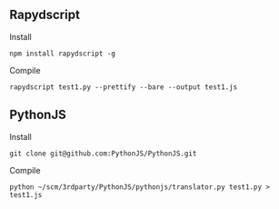 ## Rapydscript

Install

	npm install rapydscript -g

Compile

	rapydscript test1.py --prettify --bare --output test1.js


## PythonJS

Install
	
	git clone git@github.com:PythonJS/PythonJS.git

Compile

	python ~/scm/3rdparty/PythonJS/pythonjs/translator.py test1.py > test1.js